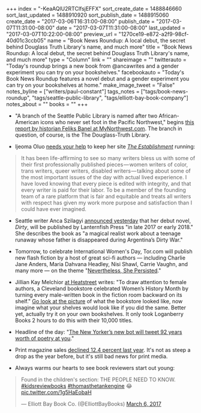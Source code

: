 +++
index = "-KeaAQlU2RTClfsjEFFX"
sort_create_date = 1488846660
sort_last_updated = 1488910920
sort_publish_date = 1488915060
create_date = "2017-03-06T16:31:00-08:00"
publish_date = "2017-03-07T11:31:00-08:00"
date = "2017-03-07T11:31:00-08:00"
last_updated = "2017-03-07T10:22:00-08:00"
preview_url = "1270ce19-e872-a2f9-98cf-40d01c3ccb05"
name = "Book News Roundup: A local debut, the secret behind Douglass Truth Library's name, and much more"
title = "Book News Roundup: A local debut, the secret behind Douglass Truth Library's name, and much more"
type = "Column"
link = ""
shareimage = ""
twitterauto = "Today's roundup brings a new book from @ancawrites and a gender experiment you can try on your bookshelves."
facebookauto = "Today's Book News Roundup features a novel debut and a gender experiment you can try on your bookshelves at home."
make_image_tweet = "False"
notes_byline = ["writers/paul-constant"]
tags_notes = ["tags/book-news-roundup", "tags/seattle-public-library", "tags/elliott-bay-book-company"]
notes_about = ""
books = ""
+++
* "A branch of the Seattle Public Library is named after two African-American icons who never set foot in the Pacific Northwest," begins [this report by historian Feliks Banel at MyNorthwest.com](http://mynorthwest.com/563066/saving-collection-led-to-naming-of-douglass-truth-library/). The branch in question, of course, is the The Douglass-Truth Library.

* Ijeoma Oluo [needs your help](https://theestablishment.co/the-establishment-means-the-world-to-me-and-it-needs-your-help-68d7ce3585b0#.2bx20feoe) to keep her site [*The Establishment*](https://theestablishment.co/) running:

<blockquote>It has been life-affirming to see so many writers bless us with some of their first professionally published pieces — women writers of color, trans writers, queer writers, disabled writers — talking about some of the most important issues of the day with actual lived experience. I have loved knowing that every piece is edited with integrity, and that every writer is paid for their labor. To be a member of the founding team of a rare platform that is fair and equitable and treats all writers with respect has given my work more purpose and satisfaction than I could have ever imagined.</blockquote>

* Seattle writer Anca Szilagyi [announced yesterday](https://ancawrites.com/2017/03/06/lanternfish-press-to-publish-my-debut-novel-dirty/) that her debut novel, *Dirty*, will be published by Lanternfish Press "in late 2017 or early 2018." She describes the book as "a magical realist work about a teenage runaway whose father is disappeared during Argentina’s Dirty War."

* Tomorrow, to celebrate International Women's Day, Tor.com will publish new flash fiction by a host of great sci-fi authors — including Charlie Jane Anders, Maria Dahvana Headley, Nisi Shawl, Carrie Vaughn, and many more — on the theme "[Nevertheless, She Persisted](http://www.tor.com/2017/03/06/nevertheless-she-persisted-announcement/)."

* Jillian Kay Melchior [at Heatstreet](https://heatst.com/culture-wars/ohio-bookstore-flips-male-authored-books-displaying-them-backwards/) writes: "To draw attention to female authors, a Cleveland bookstore celebrated Women’s History Month by turning every male-written book in the fiction room backward on its shelf." [Go look at the picture](https://heatst.com/culture-wars/ohio-bookstore-flips-male-authored-books-displaying-them-backwards/) of what the bookstore looked like, now imagine what your shelves would look like if you did the same. Better yet, actually try it on your own bookshelves. It only took Loganberry Books 2 hours to do this with their 10,000 titles.

* Headline of the day: "[The New Yorker’s new bot will tweet 92 years worth of poetry at you](http://www.poynter.org/2017/the-new-yorkers-new-bot-will-tweet-92-years-worth-of-poetry-at-you/451314/)."

* Print magazine sales [declined 12.4 percent last year](http://www.foliomag.com/newsstand-sales-drop-another-12-4-percent-2016/). It's not as steep a drop as the year before, but it's still bad news for print media.

* Always warms our hearts to see book reviewers start out young:

<blockquote class="twitter-tweet" data-lang="en"><p lang="en" dir="ltr">Found in the children&#39;s section: THE PEOPLE NEED TO KNOW. <a href="https://twitter.com/hashtag/kidsreviewbooks?src=hash">#kidsreviewbooks</a> <a href="https://twitter.com/hashtag/thomasthetankengine?src=hash">#thomasthetankengine</a> 😂 <a href="https://t.co/1g5HaEobaH">pic.twitter.com/1g5HaEobaH</a></p>&mdash; Elliott Bay Book Co. (@ElliottBayBooks) <a href="https://twitter.com/ElliottBayBooks/status/838561365652615168">March 6, 2017</a></blockquote>
